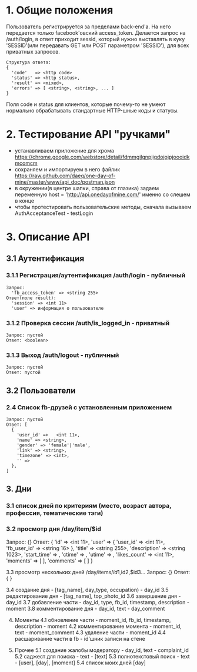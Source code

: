 # 1. Общие положения #

Пользователь регистрируется за пределами back-end'а. На него передается только facebook'овский access_token.
Делается запрос на /auth/login, в ответ приходит sessid, который нужно выставлять в куку
'SESSID'(или передавать GET или POST параметром 'SESSID'), для всех приватных запросов.

    Структура ответа:
    {
      'code'   => <http code>
      'status' => <http status>,
      'result' => <mixed>,
      'errors' => [ <string>, <string>, ... ]
    }

Поля code и status для клиентов, которые почему-то не умеют нормально обрабатывать стандартные HTTP-шные коды и статусы.

# 2. Тестирование API "ручками" #
  * устанавливаем приложение для хрома https://chrome.google.com/webstore/detail/fdmmgilgnpjigdojojpjoooidkmcomcm
  * сохраняем и импортируем в него файлик https://raw.github.com/daeq/one-day-of-mine/master/www/api_doc/postman.json
  * в окружении(в центре шапки, справа от глазика) задаем переменную host = 'http://api.onedayofmine.com/' именно со слешем в конце
  * чтобы протестировать пользовательские методы, сначала вызываем AuthAcceptanceTest - testLogin

# 3. Описание API #

## 3.1 Аутентификация  ##

### 3.1.1 Регистрация/аутентификация /auth/login - публичный ###

    Запрос:
      'fb_access_token' => <string 255>
    Ответ(поле result):
      'session' => <int 11>
      'user' => информация о пользователе

### 3.1.2 Проверка сессии /auth/is_logged_in - приватный ###
    Запрос: пустой
    Ответ: <boolean>

### 3.1.3 Выход /auth/logout - публичный ###
    Запрос: пустой
    Ответ: пустой


## 3.2 Пользователи ##


### 2.4 Список fb-друзей с установленным приложением ###
    Запрос: пустой
    Ответ: [
      {
        'user_id' =>   <int 11>,
        'name' => <string>,
        'gender' => 'female'|'male',
        'link' => <string>,
        'timezone' => <int>,
        '' =>
      },
    ]


## 3. Дни ##

### 3.1 список дней по критериям (место, возраст автора, профессия, тематические тэги) ###

### 3.2 просмотр дня /day/item/$id ###
Запрос: {}
Ответ: {    'id' => <int 11>,   'user' => {     'user_id' => <int 11>,     'fb_user_id' => <string 16>   },      'title' => <string 255>,   'description' => <string 1023>,   'start_time' => <timestamp>,   'ctime' => <timestamp>,   'utime' => <timestamp>,   'likes_count' => <int 11>,   'moments' => [   ],   'comments' => [   ] }

3.3 просмотр нескольких дней /day/items/$id1,$id2,$id3...
Запрос: {}
Ответ: {
}

3.4 создание дня  - [tag_name], day_type, occupation) - day_id
3.5 редактирование дня - [tag_name], top_photo_id
3.6 завершение дня - day_id
3.7 добавление части  - day_id, type, fb_id, timestamp, description - moment
3.8 комментирование дня - day_id, text - day_comment

4. Моменты
4.1 обновление части - moment_id, fb_id, timestamp, description - moment
4.2 комментирование момента - moment_id, text - moment_comment
4.3 удаление части  - moment_id
4.4 расшаривание части в fb - id'шник записи на стене

5. Прочее
5.1 создание жалобы модератору - day_id, text - complaint_id
5.2 саджест для поиска - text - [text]
5.3 полнотекстовый поиск - text - [user], [day], [moment]
5.4 список моих дней [day]
